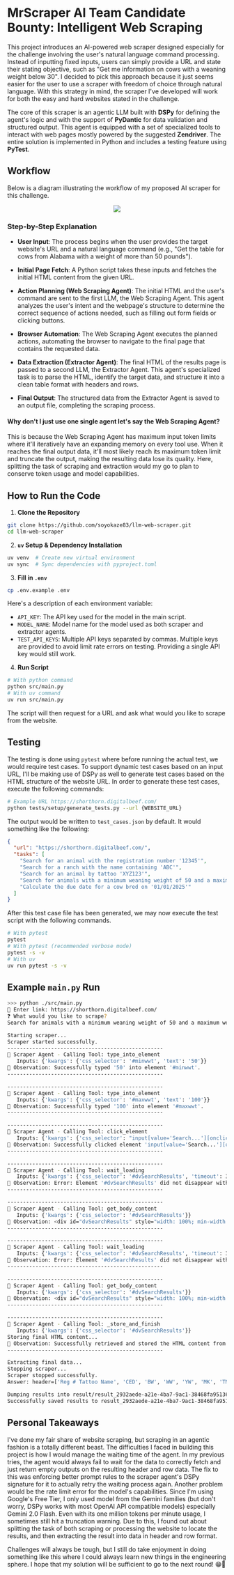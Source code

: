 # MrScraper AI Team Candidate Bounty: Intelligent Web Scraping

This project introduces an AI-powered web scraper designed especially for the challenge involving the user's natural language command processing. Instead of inputting fixed inputs, users can simply provide a URL and state their stating objective, such as "Get me information on cows with a weaning weight below 30". I decided to pick this approach because it just seems easier for the user to use a scraper with freedom of choice through natural language. With this strategy in mind, the scraper I've developed will work for both the easy and hard websites stated in the challenge.

The core of this scraper is an agentic LLM built with **DSPy** for defining the agent's logic and with the support of **PyDantic** for data validation and structured output. This agent is equipped with a set of specialized tools to interact with web pages mostly powered by the suggested **Zendriver**. The entire solution is implemented in Python and includes a testing feature using **PyTest**.

## Workflow
Below is a diagram illustrating the workflow of my proposed AI scraper for this challenge.

<div align="center">
  <img src="static/llm-scraper-flow.png">
</div>

### Step-by-Step Explanation
* **User Input**: The process begins when the user provides the target website's URL and a natural language command (e.g., "Get the table for cows from Alabama with a weight of more than 50 pounds").

* **Initial Page Fetch**: A Python script takes these inputs and fetches the initial HTML content from the given URL.

* **Action Planning (Web Scraping Agent)**: The initial HTML and the user's command are sent to the first LLM, the Web Scraping Agent. This agent analyzes the user's intent and the webpage's structure to determine the correct sequence of actions needed, such as filling out form fields or clicking buttons.

* **Browser Automation**: The Web Scraping Agent executes the planned actions, automating the browser to navigate to the final page that contains the requested data.

* **Data Extraction (Extractor Agent)**: The final HTML of the results page is passed to a second LLM, the Extractor Agent. This agent's specialized task is to parse the HTML, identify the target data, and structure it into a clean table format with headers and rows.

* **Final Output**: The structured data from the Extractor Agent is saved to an output file, completing the scraping process.

#### **Why don't I just use one single agent let's say the Web Scraping Agent?**
This is because the Web Scraping Agent has maximum input token limits where it'll iteratively have an expanding memory on every tool use. When it reaches the final output data, it'll most likely reach its maximum token limit and truncate the output, making the resulting data lose its quality. Here, splitting the task of scraping and extraction would my go to plan to conserve token usage and model capabilities.

## How to Run the Code
1. **Clone the Repository**
```bash
git clone https://github.com/soyokaze83/llm-web-scraper.git
cd llm-web-scraper
```
2. **`uv` Setup & Dependency Installation**
```bash
uv venv  # Create new virtual environment
uv sync  # Sync dependencies with pyproject.toml
```
3. **Fill in `.env`**
```bash
cp .env.example .env
```
Here's a description of each environment variable:
- `API_KEY`: The API key used for the model in the main script.
- `MODEL_NAME`: Model name for the model used as both scraper and extractor agents.
- `TEST_API_KEYS`: Multiple API keys separated by commas. Multiple keys are provided to avoid limit rate errors on testing. Providing a single API key would still work.

4. **Run Script**
```bash
# With python command
python src/main.py
# With uv command
uv run src/main.py
```
The script will then request for a URL and ask what would you like to scrape from the website.


## Testing
The testing is done using `pytest` where before running the actual test, we would require test cases. To support dynamic test cases based on an input URL, I'll be making use of DSPy as well to generate test cases based on the HTML structure of the website URL. In order to generate these test cases, execute the following commands:

```bash
# Example URL https://shorthorn.digitalbeef.com/
python tests/setup/generate_tests.py --url {WEBSITE_URL}
```

The output would be written to `test_cases.json` by default. It would something like the following:
```json
{
  "url": "https://shorthorn.digitalbeef.com/",
  "tasks": [
    "Search for an animal with the registration number '12345'",
    "Search for a ranch with the name containing 'ABC'",
    "Search for an animal by tattoo 'XYZ123'",
    "Search for animals with a minimum weaning weight of 50 and a maximum weaning weight of 100",
    "Calculate the due date for a cow bred on '01/01/2025'"
  ]
}
```
 After this test case file has been generated, we may now execute the test script with the following commands.

```bash
# With pytest
pytest
# With pytest (recommended verbose mode)
pytest -s -v
# With uv
uv run pytest -s -v
```

## Example `main.py` Run
```bash
>>> python ./src/main.py
🔗 Enter link: https://shorthorn.digitalbeef.com/
❓ What would you like to scrape?
Search for animals with a minimum weaning weight of 50 and a maximum weaning weight of 100

Starting scraper...
Scraper started successfully.
--------------------------------------------------
🤖 Scraper Agent - Calling Tool: type_into_element
   Inputs: {'kwargs': {'css_selector': '#minwwt', 'text': '50'}}
👀 Observation: Successfully typed '50' into element '#minwwt'.
--------------------------------------------------

--------------------------------------------------
🤖 Scraper Agent - Calling Tool: type_into_element
   Inputs: {'kwargs': {'css_selector': '#maxwwt', 'text': '100'}}
👀 Observation: Successfully typed '100' into element '#maxwwt'.
--------------------------------------------------

--------------------------------------------------
🤖 Scraper Agent - Calling Tool: click_element
   Inputs: {'kwargs': {'css_selector': "input[value='Search...'][onclick='doSearch_Epd();']"}}
👀 Observation: Successfully clicked element 'input[value='Search...'][onclick='doSearch_Epd();']'.
--------------------------------------------------

--------------------------------------------------
🤖 Scraper Agent - Calling Tool: wait_loading
   Inputs: {'kwargs': {'css_selector': '#dvSearchResults', 'timeout': 30}}
👀 Observation: Error: Element '#dvSearchResults' did not disappear within 30 seconds.
--------------------------------------------------

--------------------------------------------------
🤖 Scraper Agent - Calling Tool: get_body_content
   Inputs: {'kwargs': {'css_selector': '#dvSearchResults'}}
👀 Observation: <div id="dvSearchResults" style="width: 100%; min-width: 650px; text-align: center; display: block;"...
--------------------------------------------------

--------------------------------------------------
🤖 Scraper Agent - Calling Tool: wait_loading
   Inputs: {'kwargs': {'css_selector': '#dvSearchResults', 'timeout': 30}}
👀 Observation: Error: Element '#dvSearchResults' did not disappear within 30 seconds.
--------------------------------------------------

--------------------------------------------------
🤖 Scraper Agent - Calling Tool: get_body_content
   Inputs: {'kwargs': {'css_selector': '#dvSearchResults'}}
👀 Observation: <div id="dvSearchResults" style="width: 100%; min-width: 650px; text-align: center; display: block;"...
--------------------------------------------------

--------------------------------------------------
🤖 Scraper Agent - Calling Tool: _store_and_finish
   Inputs: {'kwargs': {'css_selector': '#dvSearchResults'}}
Storing final HTML content...
👀 Observation: Successfully retrieved and stored the HTML content from selector '#dvSearchResults'. The task is com...
--------------------------------------------------

Extracting final data...
Stopping scraper...
Scraper stopped successfully.
Answer: header=['Reg # Tattoo Name', 'CED', 'BW', 'WW', 'YW', 'MK', 'TM', 'CEM', 'ST', 'YG', 'CW', 'REA', 'FAT', 'MB', '$CEZ', '$BMI', '$CPI', '$F'] data=[['AR4397149 JSF 84N JSF MISS ME 84N', '2', '5.7', '95', '139', '19', '66', '2', '15', '-0.3', '31', '0.63', '-0.08', '0.03', '-6.49', '148.61', '132.11', '70.61'], ['AR4294554 501G UI EXCHANGE 501G', '4', '7.3', '94', '144', '27', '74', '2', '5', '-0.08', '67', '0.87', '-0.02', '0.51', '-0.03', '151.55', '123.75', '86.03'], ['AR4294560 538G UI DENALI 538G', '12', '2.2', '90', '151', '22', '66', '7', '12', '-0.19', '52', '0.71', '-0.05', '0.57', '23.31', '155.18', '167.13', '83.01'], ['AR4375666 212L HOFF MISS 1872 SH 212L', '9', '2.5', '89', '149', '29', '73', '7', '11', '-0.12', '71', '0.84', '-0.04', '0.44', '15.57', '151.36', '156.79', '85.43'],...]]

Dumping results into result/result_2932aede-a21e-4ba7-9ac1-38468fa95136.json...
Successfully saved results to result_2932aede-a21e-4ba7-9ac1-38468fa95136.json!
```

## Personal Takeaways
I've done my fair share of website scraping, but scraping in an agentic fashion is a totally different beast. The difficulties I faced in building this project is how I would manage the waiting time of the agent. In my previous tries, the agent would always fail to wait for the data to correctly fetch and just return empty outputs on the resulting header and row data. The fix to this was enforcing better prompt rules to the scraper agent's DSPy signature for it to actually retry the waiting process again. Another problem would be the rate limit error for the model's capabilities. Since I'm using Google's Free Tier, I only used model from the Gemini families (but don't worry, DSPy works with most OpenAI API compatible models) especially Gemini 2.0 Flash. Even with its one million tokens per minute usage, I sometimes still hit a truncation warning. Due to this, I found out about splitting the task of both scraping or processing the website to locate the results, and then extracting the result into data in header and row format.

Challenges will always be tough, but I still do take enjoyment in doing something like this where I could always learn new things in the engineering sphere. I hope that my solution will be sufficient to go to the next round! 😁🙌